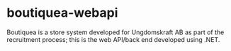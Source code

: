 # boutiquea-webapi
Boutiquea is a store system developed for Ungdomskraft AB as part of the recruitment process; this is the web API/back end developed using .NET.
